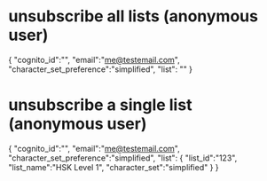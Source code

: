 # unsubscribe all lists (anonymous user)
{
    "cognito_id":"",
    "email":"me@testemail.com",
    "character_set_preference":"simplified",
    "list": ""
}

# unsubscribe a single list (anonymous user)
{
    "cognito_id":"",
    "email":"me@testemail.com",
    "character_set_preference":"simplified",
    "list": {
            "list_id":"123",
            "list_name":"HSK Level 1",
            "character_set":"simplified"
        }
}